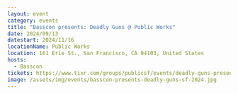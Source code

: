 ```yaml
---
layout: event
category: events
title: "Basscon presents: Deadly Guns @ Public Works"
date: 2024/09/13
datestart: 2024/11/16
locationName: Public Works
location: 161 Erie St., San Francisco, CA 94103, United States
hosts:
  - Basscon
tickets: https://www.tixr.com/groups/publicsf/events/deadly-guns-presented-by-basscon-public-works-116023
image: /assets/img/events/basscon-presents-deadly-guns-sf-2024.jpg
---
```

